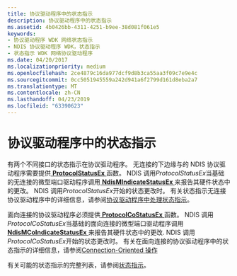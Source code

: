 ```yaml
---
title: 协议驱动程序中的状态指示
description: 协议驱动程序中的状态指示
ms.assetid: 4b0426bb-4311-4251-b9ee-38d081f061e5
keywords:
- 协议驱动程序 WDK 网络状态指示
- NDIS 协议驱动程序 WDK，状态指示
- 状态指示 WDK 网络协议驱动程序
ms.date: 04/20/2017
ms.localizationpriority: medium
ms.openlocfilehash: 2ce4879c16da977dcf9d8b3ca55aa3f09c7e9e4c
ms.sourcegitcommit: 0cc5051945559a242d941a6f2799d161d8eba2a7
ms.translationtype: MT
ms.contentlocale: zh-CN
ms.lasthandoff: 04/23/2019
ms.locfileid: "63390623"
---
```

# <a name="status-indications-in-a-protocol-driver"></a>协议驱动程序中的状态指示





有两个不同接口的状态指示在协议驱动程序。 无连接的下边缘与的 NDIS 协议驱动程序需要提供[ **ProtocolStatusEx** ](https://msdn.microsoft.com/library/windows/hardware/ff570270)函数。 NDIS 调用*ProtocolStatusEx*当基础的无连接的微型端口驱动程序调用[ **NdisMIndicateStatusEx** ](https://msdn.microsoft.com/library/windows/hardware/ff563600)来报告其硬件状态中的更改。 NDIS 调用*ProtocolStatusEx*开始的状态更改时。 有关状态指示无连接协议驱动程序中的详细信息，请参阅[协议驱动程序中处理状态指示](handling-status-indications-in-a-protocol-driver.md)。

面向连接的协议驱动程序必须提供[ **ProtocolCoStatusEx** ](https://msdn.microsoft.com/library/windows/hardware/ff570258)函数。 NDIS 调用*ProtocolCoStatusEx*当基础的面向连接的微型端口驱动程序调用[ **NdisMCoIndicateStatusEx** ](https://msdn.microsoft.com/library/windows/hardware/ff563562)来报告其硬件状态中的更改. NDIS 调用*ProtocolCoStatusEx*开始的状态更改时。 有关在面向连接的协议驱动程序中的状态指示的详细信息，请参阅[Connection-Oriented 操作](connection-oriented-operations.md)

有关可能的状态指示的完整列表，请参阅[状态指示](https://msdn.microsoft.com/library/windows/hardware/ff570879)。

 

 





